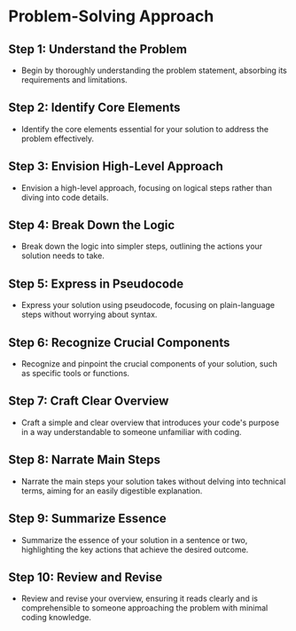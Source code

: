 # Problem-Solving Approach

## Step 1: Understand the Problem

- Begin by thoroughly understanding the problem statement, absorbing its requirements and limitations.

## Step 2: Identify Core Elements

- Identify the core elements essential for your solution to address the problem effectively.

## Step 3: Envision High-Level Approach

- Envision a high-level approach, focusing on logical steps rather than diving into code details.

## Step 4: Break Down the Logic

- Break down the logic into simpler steps, outlining the actions your solution needs to take.

## Step 5: Express in Pseudocode

- Express your solution using pseudocode, focusing on plain-language steps without worrying about syntax.

## Step 6: Recognize Crucial Components

- Recognize and pinpoint the crucial components of your solution, such as specific tools or functions.

## Step 7: Craft Clear Overview

- Craft a simple and clear overview that introduces your code's purpose in a way understandable to someone unfamiliar with coding.

## Step 8: Narrate Main Steps

- Narrate the main steps your solution takes without delving into technical terms, aiming for an easily digestible explanation.

## Step 9: Summarize Essence

- Summarize the essence of your solution in a sentence or two, highlighting the key actions that achieve the desired outcome.

## Step 10: Review and Revise

- Review and revise your overview, ensuring it reads clearly and is comprehensible to someone approaching the problem with minimal coding knowledge.
